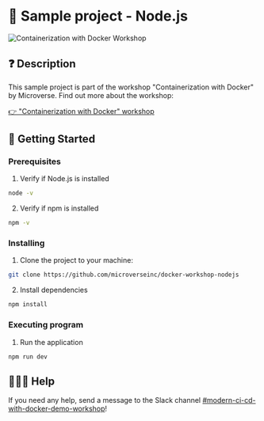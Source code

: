 # 🧱 Sample project - Node.js

![Containerization with Docker Workshop](https://lh3.googleusercontent.com/drive-viewer/AFGJ81pCHvhHEKc9l8OoAelaM3IK4KPyuPJCGKPithEQ-m0oT_OODkIzHyEPW8ZmCG-5pN03HpeUOY4ISFpwmSRhvrZxRioC3w=s1600)

## ❓ Description

This sample project is part of the workshop "Containerization with Docker" by Microverse. Find out more about the workshop:

[👉 "Containerization with Docker" workshop](https://github.com/microverseinc/docker-workshop)

## 🛫 Getting Started

### Prerequisites

1. Verify if Node.js is installed

```sh
node -v
```

2. Verify if npm is installed

```sh
npm -v
```

### Installing

1. Clone the project to your machine:

```sh
git clone https://github.com/microverseinc/docker-workshop-nodejs
```

2. Install dependencies

```sh
npm install
```

### Executing program

1. Run the application

```sh
npm run dev
```

## 🙋🏽‍♀️ Help

If you need any help, send a message to the Slack channel [#modern-ci-cd-with-docker-demo-workshop](https://microverseupskill.slack.com/archives/C059WD1U06T)!
